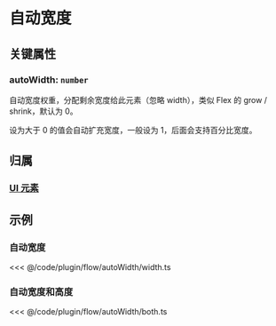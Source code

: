 <script setup>
import Case from '/component/Case.vue'
</script>

# 自动宽度

<case name="FlowAutoSize" count=2 height=160 editor=false></case>

## 关键属性

### autoWidth: `number`

自动宽度权重，分配剩余宽度给此元素（忽略 width），类似 Flex 的 grow / shrink，默认为 0。

设为大于 0 的值会自动扩充宽度，一般设为 1，后面会支持百分比宽度。

## 归属

### [UI 元素](/reference/display/UI.md)

## 示例

<case name="FlowAutoSize" index=0 height=130 editor=false></case>

### 自动宽度

<<< @/code/plugin/flow/autoWidth/width.ts

<case name="FlowAutoSize" index=1 height=130 editor=false></case>

### 自动宽度和高度

<<< @/code/plugin/flow/autoWidth/both.ts
